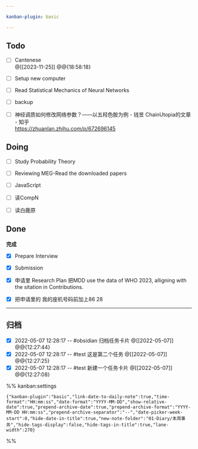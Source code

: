 ```yaml
---

kanban-plugin: basic

---
```


## Todo

- [ ] Cantenese<br> @[[2023-11-25]] @@{18:58:18}
- [ ] Setup new computer
- [ ] Read Statistical Mechanics of Neural Networks
- [ ] backup
- [ ] 神经调质如何修改网络参数？——以五羟色胺为例 - 钱昱 ChainUtopia的文章 - 知乎<br>https://zhuanlan.zhihu.com/p/672696145


## Doing

- [ ] Study Probability Theory
- [ ] Reviewing MEG-Read the downloaded papers
- [ ] JavaScript
- [ ] 读CompN
- [ ] 读白鹿原


## Done

**完成**
- [x] Prepare Interview
- [x] Submission
- [x] 申请里 Research Plan 把MDD use the data of WHO 2023, alligning with the sitation in Contributions.
- [x] 把申请里的 我的座机号码前加上86 28


***

## 归档

- [x] 2022-05-07 12:28:17 -- #obsidian 归档任务卡片 @[[2022-05-07]] @@{12:27:44}
- [x] 2022-05-07 12:28:17 -- #test 这是第二个任务 @[[2022-05-07]] @@{12:27:25}
- [x] 2022-05-07 12:28:17 -- #test 新建一个任务卡片 @[[2022-05-07]] @@{12:27:08}

%% kanban:settings
```
{"kanban-plugin":"basic","link-date-to-daily-note":true,"time-format":"HH:mm:ss","date-format":"YYYY-MM-DD","show-relative-date":true,"prepend-archive-date":true,"prepend-archive-format":"YYYY-MM-DD HH:mm:ss","prepend-archive-separator":"--","date-picker-week-start":0,"hide-date-in-title":true,"new-note-folder":"01-Diary/本周事务","hide-tags-display":false,"hide-tags-in-title":true,"lane-width":270}
```
%%